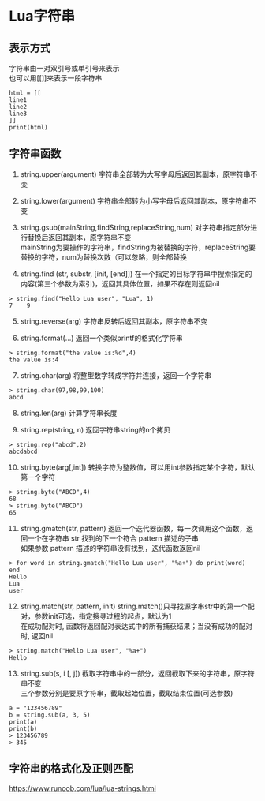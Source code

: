 # Lua字符串

## 表示方式
字符串由一对双引号或单引号来表示  
也可以用[[]]来表示一段字符串  
```
html = [[
line1
line2
line3
]]
print(html)
```


## 字符串函数
1. string.upper(argument)
字符串全部转为大写字母后返回其副本，原字符串不变  

2. string.lower(argument)
字符串全部转为小写字母后返回其副本，原字符串不变  

3. string.gsub(mainString,findString,replaceString,num)
对字符串指定部分进行替换后返回其副本，原字符串不变  
mainString为要操作的字符串，findString为被替换的字符，replaceString要替换的字符，num为替换次数（可以忽略，则全部替换  

4. string.find (str, substr, [init, [end]])
在一个指定的目标字符串中搜索指定的内容(第三个参数为索引)，返回其具体位置，如果不存在则返回nil  
```
> string.find("Hello Lua user", "Lua", 1) 
7    9
```

5. string.reverse(arg)
字符串反转后返回其副本，原字符串不变  

6. string.format(...)
返回一个类似printf的格式化字符串  
```
> string.format("the value is:%d",4)
the value is:4
```

7. string.char(arg)
将整型数字转成字符并连接，返回一个字符串  
```
> string.char(97,98,99,100)
abcd
```

8. string.len(arg)
计算字符串长度

9. string.rep(string, n)
返回字符串string的n个拷贝
```
> string.rep("abcd",2)
abcdabcd
```

10. string.byte(arg[,int])
转换字符为整数值，可以用int参数指定某个字符，默认第一个字符  
```
> string.byte("ABCD",4)
68
> string.byte("ABCD")
65
```

11. string.gmatch(str, pattern)
返回一个迭代器函数，每一次调用这个函数，返回一个在字符串 str 找到的下一个符合 pattern 描述的子串  
如果参数 pattern 描述的字符串没有找到，迭代函数返回nil  
```
> for word in string.gmatch("Hello Lua user", "%a+") do print(word) end
Hello
Lua
user
```

12. string.match(str, pattern, init)
string.match()只寻找源字串str中的第一个配对，参数init可选，指定搜寻过程的起点，默认为1  
在成功配对时, 函数将返回配对表达式中的所有捕获结果；当没有成功的配对时, 返回nil  
```
> string.match("Hello Lua user", "%a+")
Hello
```

13. string.sub(s, i [, j])
截取字符串中的一部分，返回截取下来的字符串，原字符串不变  
三个参数分别是要原字符串，截取起始位置，截取结束位置(可选参数)  
```
a = "123456789"
b = string.sub(a, 3, 5)
print(a)
print(b)
> 123456789
> 345
```


## 字符串的格式化及正则匹配
https://www.runoob.com/lua/lua-strings.html